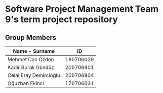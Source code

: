 # Software Project Management Team 9's term project repository

## Group Members

| Name - Surname         | ID        |
| ---------------------- | --------- |
| Mehmet Can Özden       | 180706029 |
| Kadir Burak Gündüz     | 200706901 |
| Celal Eray Demircioğlu | 200706904 |
| Oğuzhan Ekinci         | 170706031 |
